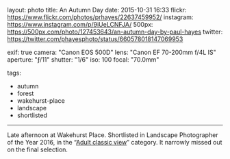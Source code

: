 layout: photo
title: An Autumn Day
date: 2015-10-31 16:33
flickr: https://www.flickr.com/photos/prhayes/22637459952/
instagram: https://www.instagram.com/p/9iUeLCNFJA/
500px: https://500px.com/photo/127453643/an-autumn-day-by-paul-hayes
twitter: https://twitter.com/phayesphoto/status/660578018147069953

exif: true
camera: "Canon EOS 500D"
lens: "Canon EF 70-200mm f/4L IS"
aperture: "ƒ/11"
shutter: "1/6"
iso: 100
focal: "70.0mm"

tags:
  - autumn
  - forest
  - wakehurst-place
  - landscape
  - shortlisted
---

Late afternoon at Wakehurst Place. Shortlisted in Landscape Photographer of the Year 2016, in the “[Adult classic view](http://www.take-a-view.co.uk/2016-award-winners/)”&nbsp;category. It narrowly missed out on the final selection.
